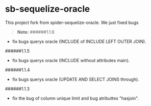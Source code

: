 **sb-sequelize-oracle**
===================

This project fork from spider-sequelize-oracle. We just fixed bugs 

> **Note:**
  ######1.1.6
  - fix bugs querys oracle (INCLUDE of INCLUDE LEFT OUTER JOIN).

  ######1.1.5
  - fix bugs querys oracle (INCLUDE without attributes main).

  ######1.1.4
  - fix bugs querys oracle (UPDATE AND SELECT JOINS through).

  ######1.1.3
  - fix the bug of column unique limit and bug atributtes "hasjoin".
